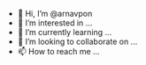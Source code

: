 - 👋 Hi, I’m @arnavpon
- 👀 I’m interested in ...
- 🌱 I’m currently learning ...
- 💞️ I’m looking to collaborate on ...
- 📫 How to reach me ...

<!---
arnavpon/arnavpon is a ✨ special ✨ repository because its `README.md` (this file) appears on your GitHub profile.
You can click the Preview link to take a look at your changes.
--->
